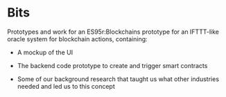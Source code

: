 # Bits
Prototypes and work for an ES95r:Blockchains prototype for an IFTTT-like oracle system for blockchain actions, containing: 

- A mockup of the UI 

- The backend code prototype to create and trigger smart contracts

- Some of our background research that taught us what other industries needed and led us to this concept

